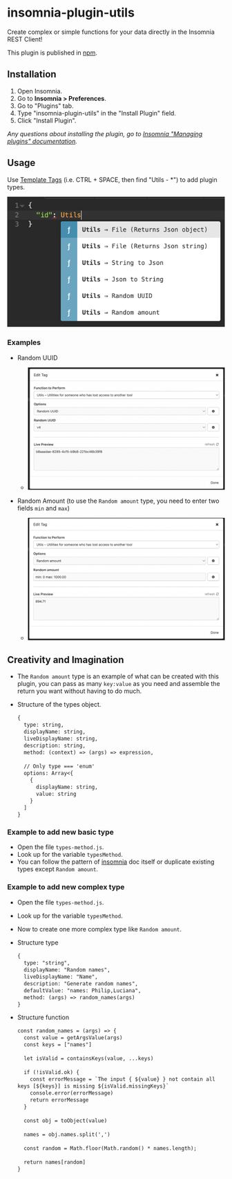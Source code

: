 # insomnia-plugin-utils

Create complex or simple functions for your data directly in the Insomnia REST Client!

This plugin is published in [npm](https://www.npmjs.com/package/insomnia-plugin-utils).


## Installation

1. Open Insomnia.
2. Go to **Insomnia > Preferences**.
3. Go to "Plugins" tab.
4. Type "insomnia-plugin-utils" in the "Install Plugin" field.
5. Click "Install Plugin".

_Any questions about installing the plugin, go to [Insomnia "Managing plugins" documentation](https://support.insomnia.rest/article/26-plugins#managing-plugins)._


## Usage

Use [Template Tags](https://docs.insomnia.rest/insomnia/template-tags) (i.e. CTRL + SPACE, then find "Utils - *") to add plugin types.

![Screenshot](https://raw.githubusercontent.com/Puglielli/insomnia-plugin-utils/main/docs/images/template-tags-utils.png)

### Examples

- Random UUID
  - ![Screenshot](https://raw.githubusercontent.com/Puglielli/insomnia-plugin-utils/main/docs/images/example-uuid.png)

- Random Amount (to use the `Random amount` type, you need to enter two fields `min` and `max`)
  - ![Screenshot](https://raw.githubusercontent.com/Puglielli/insomnia-plugin-utils/main/docs/images/example-amount.png)


## Creativity and Imagination

- The `Random amount` type is an example of what can be created with this plugin, you can pass as many `key:value` as you need and assemble the return you want without having to do much.

- Structure of the types object.

  ```
  {
    type: string,
    displayName: string,
    liveDisplayName: string,
    description: string,
    method: (context) => (args) => expression,

    // Only type === 'enum'
    options: Array<{
      {
        displayName: string,
        value: string
      }
    ]
  }
  ```

### Example to add new basic type

- Open the file `types-method.js`.
- Look up for the variable `typesMethod`.
- You can follow the pattern of [insomnia](https://docs.insomnia.rest/insomnia/template-tags) doc itself or duplicate existing types except `Random amount`.

### Example to add new complex type

- Open the file `types-method.js`.
- Look up for the variable `typesMethod`.
- Now to create one more complex type like `Random amount`.

- Structure type
  ```
  {
    type: "string",
    displayName: "Random names",
    liveDisplayName: "Name",
    description: "Generate random names",
    defaultValue: "names: Philip,Luciana",
    method: (args) => random_names(args)
  }
  ```

- Structure function
  ```
  const random_names = (args) => {
    const value = getArgsValue(args)
    const keys = ["names"]

    let isValid = containsKeys(value, ...keys)

    if (!isValid.ok) {
      const errorMessage = `The input { ${value} } not contain all keys [${keys}] is missing ${isValid.missingKeys}`
      console.error(errorMessage)
      return errorMessage
    }

    const obj = toObject(value)

    names = obj.names.split(',')

    const random = Math.floor(Math.random() * names.length);

    return names[random]
  }
  ```
